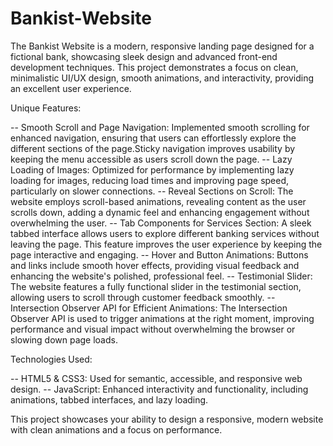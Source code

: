 # Bankist-Website

The Bankist Website is a modern, responsive landing page designed for a fictional bank, showcasing sleek design and advanced front-end development techniques. This project demonstrates a focus on clean, minimalistic UI/UX design, smooth animations, and interactivity, providing an excellent user experience.

Unique Features:

-- Smooth Scroll and Page Navigation: Implemented smooth scrolling for enhanced navigation, ensuring that users can effortlessly explore the different sections of the page.Sticky navigation improves usability by keeping the menu accessible as users scroll down the page.
-- Lazy Loading of Images: Optimized for performance by implementing lazy loading for images, reducing load times and improving page speed, particularly on slower connections.
-- Reveal Sections on Scroll: The website employs scroll-based animations, revealing content as the user scrolls down, adding a dynamic feel and enhancing engagement without overwhelming the user.
-- Tab Components for Services Section: A sleek tabbed interface allows users to explore different banking services without leaving the page. This feature improves the user experience by keeping the page interactive and engaging.
-- Hover and Button Animations: Buttons and links include smooth hover effects, providing visual feedback and enhancing the website's polished, professional feel.
-- Testimonial Slider: The website features a fully functional slider in the testimonial section, allowing users to scroll through customer feedback smoothly.
-- Intersection Observer API for Efficient Animations: The Intersection Observer API is used to trigger animations at the right moment, improving performance and visual impact without overwhelming the browser or slowing down page loads.

Technologies Used:

-- HTML5 & CSS3: Used for semantic, accessible, and responsive web design.
-- JavaScript: Enhanced interactivity and functionality, including animations, tabbed interfaces, and lazy loading.

This project showcases your ability to design a responsive, modern website with clean animations and a focus on performance.
